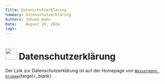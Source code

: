 ```yaml
---
Title: Datenschutzerklärung
Summary: Datenschutzerklärung
Authors: Johann Hahn
Date:    August 28, 2024
tags:
---
```


# <img src="../assets/logos/datenschutz-96.png" width="36" height="36" /> Datenschutzerklärung

Der Link zur Datenschutzerklärung ist auf der Homepage von [`Wassermann Gruppe`][Wassermann Gruppe]{target=\_blank}

[Wassermann Gruppe]: https://wassermanngruppe.de/
